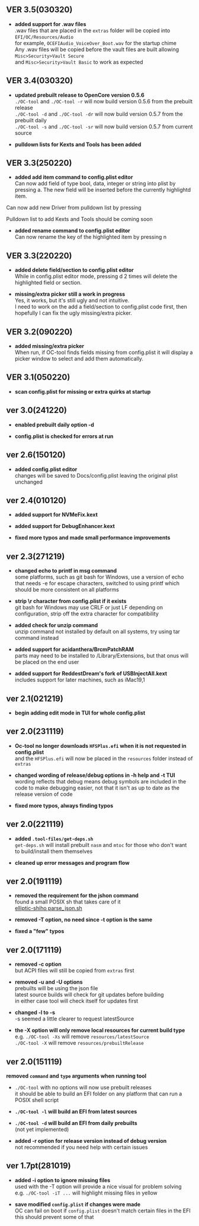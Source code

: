 ## VER 3.5(030320)  
- **added support for .wav files**  
.wav files that are placed in the `extras` folder will be copied into `EFI/OC/Resources/Audio`  
for example, `OCEFIAudio_VoiceOver_Boot.wav`  for the startup chime  
Any .wav files will be copied before the vault files are built allowing `Misc>Security>Vault Secure`  
and `Misc>Security>Vault Basic` to work as expected  

## VER 3.4(030320)  
- **updated prebuilt release to OpenCore version 0.5.6**  
`./OC-tool` and `./OC-tool -r` will now build version 0.5.6 from the prebuilt release  
`./OC-tool -d` and `./OC-tool -dr` will now build version 0.5.7 from the prebuilt daily  
`./OC-tool -s` and `./OC-tool -sr` will now build version 0.5.7 from current source  

- **pulldown lists for Kexts and Tools has been added**  

## VER 3.3(250220)  
- **added add item command to config.plist editor**  
Can now add field of type bool, data, integer or string into plist by pressing a.  The new field will be inserted before the currently highlightd item.  

Can now add new Driver from pulldown list by pressing   

Pulldown list to add Kexts and Tools should be coming soon  

- **added rename command to config.plist editor**  
Can now rename the key of the highlighted item by pressing n  

## VER 3.3(220220)  
- **added delete field/section to config.plist editor**  
While in config.plist editor mode, pressing d 2 times will delete the highlighted field or section.  

- **missing/extra picker still a work in progress**  
Yes, it works, but it's still ugly and not intuitive.  
I need to work on the add a field/section to config.plist code first, then hopefully I can fix the ugly missing/extra picker.  

## VER 3.2(090220)  
- **added missing/extra picker**  
When run, if OC-tool finds fields missing from config.plist it will display a picker window to select and add them automatically.  

## VER 3.1(050220)  
- **scan config.plist for missing or extra quirks at startup**  

## ver 3.0(241220)  
- **enabled prebuilt daily option -d**  

- **config.plist is checked for errors at run**  

## ver 2.6(150120)  
- **added config.plist editor**  
changes will be saved to Docs/config.plist leaving the original plist unchanged  

## ver 2.4(010120)  
- **added support for NVMeFix.kext**  

- **added support for DebugEnhancer.kext**  

- **fixed more typos and made small performance improvements**  

## ver 2.3(271219)  
- **changed echo to printf in msg command**  
some platforms, such as git bash for Windows, use a version of echo that needs -e for escape characters, switched to using printf which should be more consistent on all platforms  

- **strip \r character from config.plist if it exists**  
git bash for Windows may use CRLF or just LF depending on configuration, strip off the extra character for compatibility  

- **added check for unzip command**  
unzip command not installed by default on all systems, try using tar command instead  

- **added support for acidanthera/BrcmPatchRAM**  
parts may need to be installed to /Library/Extensions, but that onus will be placed on the end user  

- **added support for ReddestDream's fork of USBInjectAll.kext**  
includes support for later machines, such as iMac19,1  

## ver 2.1(021219)  
- **begin adding edit mode in TUI for whole config.plist**  

## ver 2.0(231119)  
- **Oc-tool no longer downloads `HFSPlus.efi` when it is not requested in config.plist**  
and the `HFSPlus.efi` will now be placed in the `resources` folder instead of `extras`  

- **changed wording of release/debug options in -h help and -t TUI**  
wording reflects that debug means debug symbols are included in the code to make debugging easier, not that it isn't as up to date as the release version of code  

- **fixed more typos, always finding typos**  

## ver 2.0(221119)  
- **added `.tool-files/get-deps.sh`**  
`get-deps.sh` will install prebuilt `nasm` and `mtoc` for those who don't want to build/install them themselves  

- **cleaned up error messages and program flow**  

## ver 2.0(191119)  
- **removed the requirement for the jshon command**  
found a small POSIX sh that takes care of it  
[elliptic-shiho parse_json.sh](https://gist.github.com/elliptic-shiho/45698491e1f3a0ba51f4c2e81d0fcfa4)  

- **removed -T option, no need since -t option is the same**  

- **fixed a "few" typos**  


## ver 2.0(171119)  
- **removed -c option**  
but ACPI files will still be copied from `extras` first  

- **removed -u and -U options**  
prebuilts will be using the json file  
latest source builds will check for git updates before building  
in either case tool will check itself for updates first  

- **changed -l to -s**  
-s seemed a little clearer to request latestSource  

- **the -X option will only remove local resources for current build type**  
e.g. `./OC-tool -Xs` will remove `resources/latestSource`  
`./OC-tool -X` will remove `resources/prebuiltRelease`  


## ver 2.0(151119)  
**removed `command` and `type` arguments when running tool**  
- `./OC-tool` with no options will now use prebuilt releases  
it should be able to build an EFI folder on any platform that can run a POSIX shell script  

- **`./OC-tool -l` will build an EFI from latest sources**  

- **`./OC-tool -d` will build an EFI from daily prebuilts**  
(not yet implemented)  

- **added -r option for release version instead of debug version**  
not recommended if you need help with certain issues  


## ver 1.7pt(281019)  
- **added -i option to ignore missing files**  
used with the -T option will provide a nice visual for problem solving  
e.g. `./OC-tool -iT ...` will highlight missing files in yellow  

- **save modified `config.plist` if changes were made**  
OC can fail on boot if `config.plist` doesn't match certain files in the EFI  
this should prevent some of that  


